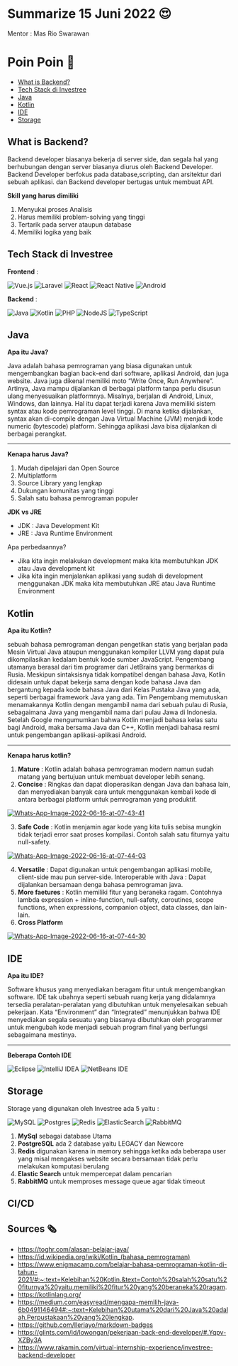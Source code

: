 # Summarize 15 Juni 2022 😍
Mentor : Mas Rio Swarawan

# Poin Poin 🙌

  - [What is Backend?](#what-is-backend)
  - [Tech Stack di Investree](#tech-stack-di-investree)
  - [Java](#java)
  - [Kotlin](#kotlin)
  - [IDE](#ide)
  - [Storage](#storage)

## What is Backend?
Backend developer biasanya bekerja di server side, dan segala hal yang berhubungan dengan server biasanya diurus oleh Backend Developer. Backend Developer berfokus pada database,scripting, dan arsitektur dari sebuah aplikasi. dan Backend developer bertugas untuk membuat API. 

**Skill yang harus dimiliki** 

1. Menyukai proses Analisis
2. Harus memiliki problem-solving yang tinggi
3. Tertarik pada server ataupun database
4. Memiliki logika yang baik

## Tech Stack di Investree
**Frontend** : 

![Vue.js](https://img.shields.io/badge/vuejs-%2335495e.svg?style=for-the-badge&logo=vuedotjs&logoColor=%234FC08D)
![Laravel](https://img.shields.io/badge/laravel-%23FF2D20.svg?style=for-the-badge&logo=laravel&logoColor=white)
![React](https://img.shields.io/badge/react-%2320232a.svg?style=for-the-badge&logo=react&logoColor=%2361DAFB)
![React Native](https://img.shields.io/badge/react_native-%2320232a.svg?style=for-the-badge&logo=react&logoColor=%2361DAFB)
![Android](https://img.shields.io/badge/Android-3DDC84?style=for-the-badge&logo=android&logoColor=white)

**Backend** :

![Java](https://img.shields.io/badge/java-%23ED8B00.svg?style=for-the-badge&logo=java&logoColor=white)
![Kotlin](https://img.shields.io/badge/kotlin-%230095D5.svg?style=for-the-badge&logo=kotlin&logoColor=white)
![PHP](https://img.shields.io/badge/php-%23777BB4.svg?style=for-the-badge&logo=php&logoColor=white)
![NodeJS](https://img.shields.io/badge/node.js-6DA55F?style=for-the-badge&logo=node.js&logoColor=white)
![TypeScript](https://img.shields.io/badge/typescript-%23007ACC.svg?style=for-the-badge&logo=typescript&logoColor=white)

## Java 

**Apa itu Java?** 

Java adalah bahasa pemrograman yang biasa digunakan untuk mengembangkan bagian back-end dari software, aplikasi Android, dan juga website. 
Java juga dikenal memiliki moto “Write Once, Run Anywhere”. Artinya, Java mampu dijalankan di berbagai platform tanpa perlu disusun ulang menyesuaikan platformnya. Misalnya, berjalan di Android, Linux, Windows, dan lainnya. 
Hal itu dapat terjadi karena Java memiliki sistem syntax atau kode pemrograman level tinggi. Di mana ketika dijalankan, syntax akan di-compile dengan Java Virtual Machine (JVM) menjadi kode numeric (bytescode) platform. Sehingga aplikasi Java bisa dijalankan di berbagai perangkat. 

***

**Kenapa harus Java?**

1. Mudah dipelajari dan Open Source
2. Multiplatform
3. Source Library yang lengkap
4. Dukungan komunitas yang tinggi
5. Salah satu bahasa pemrograman populer

**JDK vs JRE**

- JDK : Java Development Kit
- JRE : Java Runtime Environment

Apa perbedaannya?

- Jika kita ingin melakukan development maka kita membutuhkan JDK atau Java development kit
- Jika kita ingin menjalankan aplikasi yang sudah di development menggunakan JDK maka kita membutuhkan JRE atau Java Runtime Environment

## Kotlin

**Apa itu Kotlin?**

sebuah bahasa pemrograman dengan pengetikan statis yang berjalan pada Mesin Virtual Java ataupun menggunakan kompiler LLVM yang dapat pula dikompilasikan kedalam bentuk kode sumber JavaScript. Pengembang utamanya berasal dari tim programer dari JetBrains yang bermarkas di Rusia. Meskipun sintaksisnya tidak kompatibel dengan bahasa Java, Kotlin didesain untuk dapat bekerja sama dengan kode bahasa Java dan bergantung kepada kode bahasa Java dari Kelas Pustaka Java yang ada, seperti berbagai framework Java yang ada. Tim Pengembang memutuskan menamakannya Kotlin dengan mengambil nama dari sebuah pulau di Rusia, sebagaimana Java yang mengambil nama dari pulau Jawa di Indonesia. Setelah Google mengumumkan bahwa Kotlin menjadi bahasa kelas satu bagi Android, maka bersama Java dan C++, Kotlin menjadi bahasa resmi untuk pengembangan aplikasi-aplikasi Android.

***

**Kenapa harus kotlin?**

1. **Mature** : Kotlin adalah bahasa pemrograman modern namun sudah matang yang bertujuan untuk membuat developer lebih senang.
2. **Concise** : Ringkas dan dapat dioperasikan dengan Java dan bahasa lain, dan menyediakan banyak cara untuk menggunakan kembali kode di antara berbagai platform untuk pemrograman yang produktif.


<a href="https://ibb.co/D9tXRd7"><img src="https://i.ibb.co/fk2RxJC/Whats-App-Image-2022-06-16-at-07-43-41.jpg" alt="Whats-App-Image-2022-06-16-at-07-43-41" border="0"></a>

3. **Safe Code** : Kotlin menjamin agar kode yang kita tulis sebisa mungkin tidak terjadi error saat proses kompilasi. Contoh salah satu fiturnya yaitu null-safety.


<a href="https://ibb.co/6sPNrP9"><img src="https://i.ibb.co/7yWbjWM/Whats-App-Image-2022-06-16-at-07-44-03.jpg" alt="Whats-App-Image-2022-06-16-at-07-44-03" border="0"></a>

4. **Versatile** : Dapat digunakan untuk pengembangan aplikasi mobile, client-side mau pun server-side.
Interoperable with Java : Dapat dijalankan bersamaan denga bahasa pemrograman java.
5. **More faetures** : Kotlin memiliki fitur yang beraneka ragam. Contohnya lambda expression + inline-function, null-safety, coroutines, scope functions, when expressions, companion object, data classes, dan lain-lain.
6. **Cross Platform**


<a href="https://ibb.co/J591Kwj"><img src="https://i.ibb.co/XSqQbrx/Whats-App-Image-2022-06-16-at-07-44-30.jpg" alt="Whats-App-Image-2022-06-16-at-07-44-30" border="0"></a>

## IDE 

**Apa itu IDE?**

Software khusus yang menyediakan beragam fitur untuk mengembangkan software. IDE tak ubahnya seperti sebuah ruang kerja yang didalamnya tersedia peralatan-peralatan yang dibutuhkan untuk menyelesaikan sebuah pekerjaan. Kata “Environment” dan “Integrated” menunjukkan bahwa IDE menyediakan segala sesuatu yang biasanya dibutuhkan oleh programmer untuk mengubah kode menjadi sebuah program final yang berfungsi sebagaimana mestinya.

***

**Beberapa Contoh IDE**

![Eclipse](https://img.shields.io/badge/Eclipse-FE7A16.svg?style=for-the-badge&logo=Eclipse&logoColor=white)
![IntelliJ IDEA](https://img.shields.io/badge/IntelliJIDEA-000000.svg?style=for-the-badge&logo=intellij-idea&logoColor=white)
![NetBeans IDE](https://img.shields.io/badge/NetBeansIDE-1B6AC6.svg?style=for-the-badge&logo=apache-netbeans-ide&logoColor=white)

## Storage

Storage yang digunakan oleh Investree ada 5 yaitu :

![MySQL](https://img.shields.io/badge/mysql-%2300f.svg?style=for-the-badge&logo=mysql&logoColor=white)
![Postgres](https://img.shields.io/badge/postgres-%23316192.svg?style=for-the-badge&logo=postgresql&logoColor=white)
![Redis](https://img.shields.io/badge/redis-%23DD0031.svg?style=for-the-badge&logo=redis&logoColor=white)
![ElasticSearch](https://img.shields.io/badge/-ElasticSearch-005571?style=for-the-badge&logo=elasticsearch)
![RabbitMQ](https://img.shields.io/badge/Rabbitmq-FF6600?style=for-the-badge&logo=rabbitmq&logoColor=white)

1. **MySql** sebagai database Utama
2. **PostgreSQL** ada 2 database yaitu LEGACY dan Newcore
3. **Redis** digunakan karena in memory sehingga ketika ada beberapa user yang misal mengakses website secara bersamaan tidak perlu melakukan komputasi berulang
4. **Elastic Search** untuk mempercepat dalam pencarian
5. **RabbitMQ** untuk memproses message queue agar tidak timeout

## CI/CD

## Sources 🗞️

- https://toghr.com/alasan-belajar-java/
- https://id.wikipedia.org/wiki/Kotlin_(bahasa_pemrograman)
- https://www.enigmacamp.com/belajar-bahasa-pemrograman-kotlin-di-tahun-2021/#:~:text=Kelebihan%20Kotlin.&text=Contoh%20salah%20satu%20fiturnya%20yaitu,memiliki%20fitur%20yang%20beraneka%20ragam.
- https://kotlinlang.org/
- https://medium.com/easyread/mengapa-memilih-java-6b0491146494#:~:text=Kelebihan%20utama%20dari%20Java%20adalah,Perpustakaan%20yang%20lengkap.
- https://github.com/Ileriayo/markdown-badges
- https://glints.com/id/lowongan/pekerjaan-back-end-developer/#.Yqpv-XZBy3A
- https://www.rakamin.com/virtual-internship-experience/investree-backend-developer








